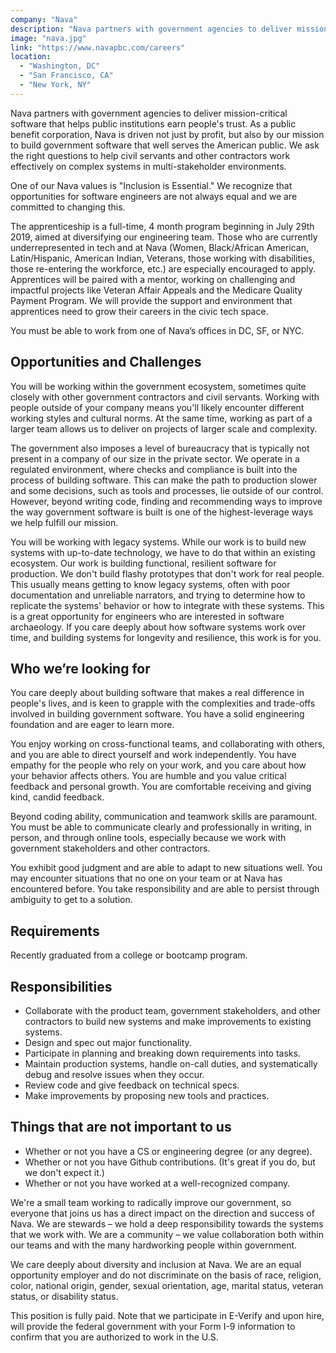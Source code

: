 ```yaml
---
company: "Nava"
description: "Nava partners with government agencies to deliver mission-critical software that helps public institutions earn people's trust."
image: "nava.jpg"
link: "https://www.navapbc.com/careers"
location:
  - "Washington, DC"
  - "San Francisco, CA"
  - "New York, NY"
---
```


Nava partners with government agencies to deliver mission-critical software that helps public institutions earn people's trust. As a public benefit corporation, Nava is driven not just by profit, but also by our mission to build government software that well serves the American public. We ask the right questions to help civil servants and other contractors work effectively on complex systems in multi-stakeholder environments.

One of our Nava values is "Inclusion is Essential." We recognize that opportunities for software engineers are not always equal and we are committed to changing this.

The apprenticeship is a full-time, 4 month program beginning in July 29th 2019, aimed at diversifying our engineering team. Those who are currently underrepresented in tech and at Nava (Women, Black/African American, Latin/Hispanic, American Indian, Veterans, those working with disabilities, those re-entering the workforce, etc.) are especially encouraged to apply. Apprentices will be paired with a mentor, working on challenging and impactful projects like Veteran Affair Appeals and the Medicare Quality Payment Program. We will provide the support and environment that apprentices need to grow their careers in the civic tech space.

You must be able to work from one of Nava’s offices in DC, SF, or NYC.

## Opportunities and Challenges

You will be working within the government ecosystem, sometimes quite closely with other government contractors and civil servants. Working with people outside of your company means you'll likely encounter different working styles and cultural norms. At the same time, working as part of a larger team allows us to deliver on projects of larger scale and complexity.

The government also imposes a level of bureaucracy that is typically not present in a company of our size in the private sector. We operate in a regulated environment, where checks and compliance is built into the process of building software. This can make the path to production slower and some decisions, such as tools and processes, lie outside of our control. However, beyond writing code, finding and recommending ways to improve the way government software is built is one of the highest-leverage ways we help fulfill our mission.

You will be working with legacy systems. While our work is to build new systems with up-to-date technology, we have to do that within an existing ecosystem. Our work is building functional, resilient software for production. We don't build flashy prototypes that don't work for real people. This usually means getting to know legacy systems, often with poor documentation and unreliable narrators, and trying to determine how to replicate the systems' behavior or how to integrate with these systems. This is a great opportunity for engineers who are interested in software archaeology. If you care deeply about how software systems work over time, and building systems for longevity and resilience, this work is for you.

## Who we’re looking for

You care deeply about building software that makes a real difference in people's lives, and is keen to grapple with the complexities and trade-offs involved in building government software. You have a solid engineering foundation and are eager to learn more.

You enjoy working on cross-functional teams, and collaborating with others, and you are able to direct yourself and work independently. You have empathy for the people who rely on your work, and you care about how your behavior affects others. You are humble and you value critical feedback and personal growth. You are comfortable receiving and giving kind, candid feedback.

Beyond coding ability, communication and teamwork skills are paramount. You must be able to communicate clearly and professionally in writing, in person, and through online tools, especially because we work with government stakeholders and other contractors.

You exhibit good judgment and are able to adapt to new situations well. You may encounter situations that no one on your team or at Nava has encountered before. You take responsibility and are able to persist through ambiguity to get to a solution.

## Requirements

Recently graduated from a college or bootcamp program.

## Responsibilities

- Collaborate with the product team, government stakeholders, and other contractors to build new systems and make improvements to existing systems.
- Design and spec out major functionality.
- Participate in planning and breaking down requirements into tasks.
- Maintain production systems, handle on-call duties, and systematically debug and resolve issues when they occur.
- Review code and give feedback on technical specs.
- Make improvements by proposing new tools and practices.

## Things that are not important to us

- Whether or not you have a CS or engineering degree (or any degree).
- Whether or not you have Github contributions. (It's great if you do, but we don't expect it.)
- Whether or not you have worked at a well-recognized company.

We're a small team working to radically improve our government, so everyone that joins us has a direct impact on the direction and success of Nava. We are stewards – we hold a deep responsibility towards the systems that we work with. We are a community – we value collaboration both within our teams and with the many hardworking people within government.

We care deeply about diversity and inclusion at Nava. We are an equal opportunity employer and do not discriminate on the basis of race, religion, color, national origin, gender, sexual orientation, age, marital status, veteran status, or disability status.

This position is fully paid. Note that we participate in E-Verify and upon hire, will provide the federal government with your Form I-9 information to confirm that you are authorized to work in the U.S.
